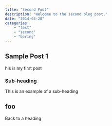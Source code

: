 ```yaml
---
title: "Second Post"
description: "Welcome to the second blog post."
date: "2014-03-28"
categories: 
    - "test"
    - "second"
    - "boring"
---
```


## Sample Post 1

his is my first post

### Sub-heading

This is an example of a sub-heading


## foo

Back to a heading
